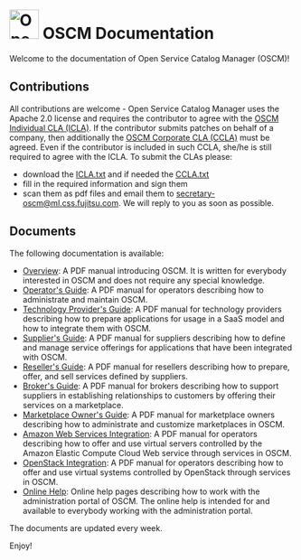 <p align="center"><h1><img height="52" src="https://avatars0.githubusercontent.com/u/14330878" alt="Open Service Catalog Manager"/>&nbsp;OSCM Documentation</h1></p> 

Welcome to the documentation of Open Service Catalog Manager (OSCM)!

## Contributions
All contributions are welcome - Open Service Catalog Manager uses the Apache 2.0 license and requires the contributor to agree with the [OSCM Individual CLA (ICLA)](https://github.com/servicecatalog/development/blob/master/ICLA.txt). If the contributor submits patches on behalf of a company, then additionally the [OSCM Corporate CLA (CCLA)](https://github.com/servicecatalog/development/blob/master/CCLA.txt) must be agreed. Even if the contributor is included in such CCLA, she/he is still required to agree with the ICLA. To submit the CLAs please:
* download the [ICLA.txt](https://github.com/servicecatalog/development/blob/master/ICLA.txt) and if needed the [CCLA.txt](https://github.com/servicecatalog/development/blob/master/CCLA.txt)
* fill in the required information and sign them
* scan them as pdf files and email them to secretary-oscm@ml.css.fujitsu.com. We will reply to you as soon as possible.

## Documents

The following documentation is available:

* [Overview](Development/oscm-doc-user/resources/manuals/common/en/Overview.pdf): A PDF manual introducing OSCM. It is written for everybody interested in OSCM and does not require any special knowledge.
* [Operator's Guide](Development/oscm-doc-user/resources/manuals/installation+operation/en/Operation.pdf): A PDF manual for operators describing how to administrate and maintain OSCM.
* [Technology Provider's Guide](Development/oscm-doc-user/resources/manuals/integration/en/TechProv.pdf): A PDF manual for technology providers describing how to prepare applications for usage in a SaaS model and how to integrate them with OSCM.
* [Supplier's Guide](Development/oscm-doc-user/resources/manuals/integration/en/Supplier.pdf): A PDF manual for suppliers describing how to define and manage service offerings for applications that have been integrated with OSCM.
* [Reseller's Guide](Development/oscm-doc-user/resources/manuals/integration/en/Reseller.pdf): A PDF manual for resellers describing how to prepare, offer, and sell services defined by suppliers.
* [Broker's Guide](Development/oscm-doc-user/resources/manuals/integration/en/Broker.pdf): A PDF manual for brokers describing how to support suppliers in establishing relationships to customers by offering their services on a marketplace.
* [Marketplace Owner's Guide](Development/oscm-doc-user/resources/manuals/integration/en/MPOwner.pdf): A PDF manual for marketplace owners describing how to administrate and customize marketplaces in OSCM.
* [Amazon Web Services Integration](Development/oscm-app-aws/doc/en/AWSIntegration.pdf): A PDF manual for operators describing how to offer and use virtual servers controlled by the Amazon Elastic Compute Cloud Web service through services in OSCM.
* [OpenStack Integration](Development/oscm-app-openstack/doc/en/OSIntegration.pdf): A PDF manual for operators describing how to offer and use virtual systems controlled by OpenStack through services in OSCM.
* [Online Help](Development/oscm-doc-user/resources/help/en/helpcontent_webif.htm/): Online help pages describing how to work with the administration portal of OSCM. The online help is intended for and available to everybody working with the administration portal.

The documents are updated every week.

Enjoy!

